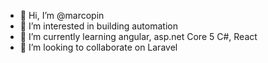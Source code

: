 - 👋 Hi, I’m @marcopin
- 👀 I’m interested in building automation
- 🌱 I’m currently learning angular, asp.net Core 5 C#, React
- 💞️ I’m looking to collaborate on Laravel

